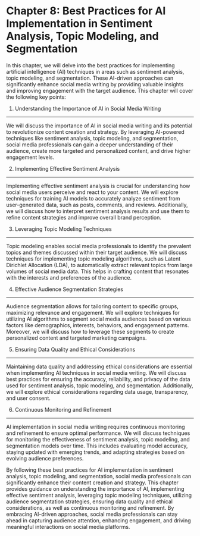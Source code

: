 Chapter 8: Best Practices for AI Implementation in Sentiment Analysis, Topic Modeling, and Segmentation
=======================================================================================================

In this chapter, we will delve into the best practices for implementing artificial intelligence (AI) techniques in areas such as sentiment analysis, topic modeling, and segmentation. These AI-driven approaches can significantly enhance social media writing by providing valuable insights and improving engagement with the target audience. This chapter will cover the following key points:

1. Understanding the Importance of AI in Social Media Writing
-------------------------------------------------------------

We will discuss the importance of AI in social media writing and its potential to revolutionize content creation and strategy. By leveraging AI-powered techniques like sentiment analysis, topic modeling, and segmentation, social media professionals can gain a deeper understanding of their audience, create more targeted and personalized content, and drive higher engagement levels.

2. Implementing Effective Sentiment Analysis
--------------------------------------------

Implementing effective sentiment analysis is crucial for understanding how social media users perceive and react to your content. We will explore techniques for training AI models to accurately analyze sentiment from user-generated data, such as posts, comments, and reviews. Additionally, we will discuss how to interpret sentiment analysis results and use them to refine content strategies and improve overall brand perception.

3. Leveraging Topic Modeling Techniques
---------------------------------------

Topic modeling enables social media professionals to identify the prevalent topics and themes discussed within their target audience. We will discuss techniques for implementing topic modeling algorithms, such as Latent Dirichlet Allocation (LDA), to automatically extract relevant topics from large volumes of social media data. This helps in crafting content that resonates with the interests and preferences of the audience.

4. Effective Audience Segmentation Strategies
---------------------------------------------

Audience segmentation allows for tailoring content to specific groups, maximizing relevance and engagement. We will explore techniques for utilizing AI algorithms to segment social media audiences based on various factors like demographics, interests, behaviors, and engagement patterns. Moreover, we will discuss how to leverage these segments to create personalized content and targeted marketing campaigns.

5. Ensuring Data Quality and Ethical Considerations
---------------------------------------------------

Maintaining data quality and addressing ethical considerations are essential when implementing AI techniques in social media writing. We will discuss best practices for ensuring the accuracy, reliability, and privacy of the data used for sentiment analysis, topic modeling, and segmentation. Additionally, we will explore ethical considerations regarding data usage, transparency, and user consent.

6. Continuous Monitoring and Refinement
---------------------------------------

AI implementation in social media writing requires continuous monitoring and refinement to ensure optimal performance. We will discuss techniques for monitoring the effectiveness of sentiment analysis, topic modeling, and segmentation models over time. This includes evaluating model accuracy, staying updated with emerging trends, and adapting strategies based on evolving audience preferences.

By following these best practices for AI implementation in sentiment analysis, topic modeling, and segmentation, social media professionals can significantly enhance their content creation and strategy. This chapter provides guidance on understanding the importance of AI, implementing effective sentiment analysis, leveraging topic modeling techniques, utilizing audience segmentation strategies, ensuring data quality and ethical considerations, as well as continuous monitoring and refinement. By embracing AI-driven approaches, social media professionals can stay ahead in capturing audience attention, enhancing engagement, and driving meaningful interactions on social media platforms.
